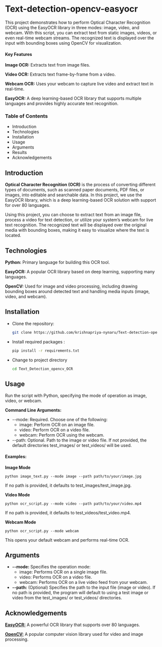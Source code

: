 # Text-detection-opencv-easyocr
This project demonstrates how to perform Optical Character Recognition (OCR) using the EasyOCR library in three modes: image, video, and webcam. With this script, you can extract text from static images, videos, or even real-time webcam streams. The recognized text is displayed over the input with bounding boxes using OpenCV for visualization.

#### Key Features
**Image OCR:** Extracts text from image files.

**Video OCR:** Extracts text frame-by-frame from a video.

**Webcam OCR:** Uses your webcam to capture live video and extract text in real-time.

**EasyOCR:** A deep learning-based OCR library that supports multiple languages and provides highly accurate text recognition.

### Table of Contents
- Introduction
- Technologies
- Installation
- Usage
- Arguments
- Results
- Acknowledgements

## Introduction
**Optical Character Recognition (OCR)** is the process of converting different types of documents, such as scanned paper documents, PDF files, or images, into editable and searchable data. In this project, we use the EasyOCR library, which is a deep learning-based OCR solution with support for over 80 languages.

Using this project, you can choose to extract text from an image file, process a video for text detection, or utilize your system’s webcam for live text recognition. The recognized text will be displayed over the original media with bounding boxes, making it easy to visualize where the text is located.

## Technologies
**Python:** Primary language for building this OCR tool.

**EasyOCR:** A popular OCR library based on deep learning, supporting many languages.

**OpenCV:** Used for image and video processing, including drawing bounding boxes around detected text and handling media inputs (image, video, and webcam).

## Installation
- Clone the repository:
    ```bash
    git clone https://github.com/krishnapriya-nynaru/Text-detection-opencv-easyocr.git
- Install required packages :
    ```bash
    pip install -r requirements.txt
- Change to project directory
    ```bash
    cd Text_Detection_opencv_OCR
## Usage
Run the script with Python, specifying the mode of operation as image, video, or webcam.

**Command Line Arguments:**

- --mode: Required. Choose one of the following:
    - image: Perform OCR on an image file.
    - video: Perform OCR on a video file.
    - webcam: Perform OCR using the webcam.
- --path: Optional. Path to the image or video file. If not provided, the default directories test_images/ or test_videos/ will be used.
#### Examples:
**Image Mode**

    python image_text.py --mode image --path path/to/your/image.jpg
If no path is provided, it defaults to test_images/test_image.jpg.

**Video Mode**

    python ocr_script.py --mode video --path path/to/your/video.mp4
If no path is provided, it defaults to test_videos/test_video.mp4.

**Webcam Mode**

    python ocr_script.py --mode webcam
This opens your default webcam and performs real-time OCR.

## Arguments
- **--mode:** Specifies the operation mode:
    - image: Performs OCR on a single image file.
    - video: Performs OCR on a video file.
    - webcam: Performs OCR on a live video feed from your webcam.
- **--path:**
(Optional) Specifies the path to the input file (image or video). If no path is provided, the program will default to using a test image or video from the test_images/ or test_videos/ directories.

## Acknowledgements
[**EasyOCR:**](https://github.com/JaidedAI/EasyOCR) A powerful OCR library that supports over 80 languages.

[**OpenCV:**](https://opencv.org/) A popular computer vision library used for video and image processing.
